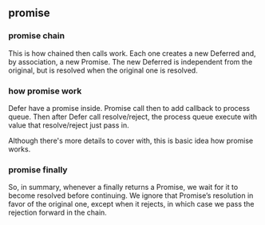 ## promise
### promise chain 
This is how chained then calls work. Each one creates a new Deferred and, by association, a new
Promise. The new Deferred is independent from the original, but is resolved when the original 
one is resolved.
### how promise work
Defer have a promise inside. Promise call then to add callback to process queue.
Then after Defer call resolve/reject, the process queue execute with value that resolve/reject just pass in.

Although there's more details to cover with, this is basic idea how promise works.  

### promise finally
So, in summary, whenever a finally returns a Promise, we wait for it to become resolved before 
continuing. We ignore that Promise’s resolution in favor of the original one, except when it rejects, 
in which case we pass the rejection forward in the chain.